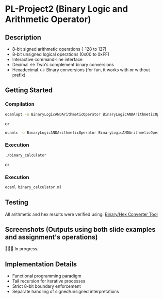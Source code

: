 # PL-Project2 (Binary Logic and Arithmetic Operator)

## Description
- 8-bit signed arithmetic operations (-128 to 127)
- 8-bit unsigned logical operations (0x00 to 0xFF)
- Interactive command-line interface
- Decimal ↔ Two's complement binary conversions
- Hexadecimal ↔ Binary conversions (for fun, it works with or without prefix)

## Getting Started

### Compilation
```bash
ocamlopt -o BinaryLogicANDArithmeticOperator BinaryLogicANDArithmeticOperator.ml
```

or 

```bash
ocamlc -o BinaryLogicANDArithmeticOperator BinaryLogicANDArithmeticOperator.ml
```

### Execution
```bash
./binary_calculator
```

or 

### Execution
```bash
ocaml binary_calculator.ml
```

## Testing
All arithmetic and hex results were verified using:
[Binary/Hex Converter Tool](https://www.binaryconvert.com/convert_signed_char.html)

## Screenshots (Outputs using both slide examples and assignment's operations)
👷🏼🚧 In progress.


## Implementation Details
- Functional programming paradigm
- Tail recursion for iterative processes
- Strict 8-bit boundary enforcement
- Separate handling of signed/unsigned interpretations